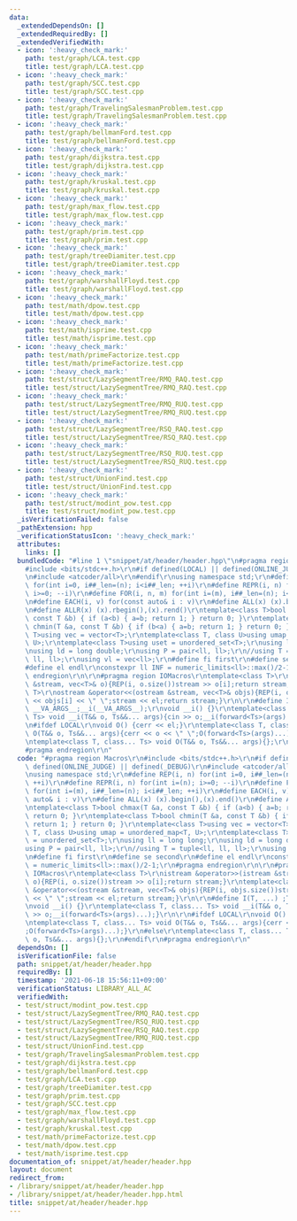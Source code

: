 ```yaml
---
data:
  _extendedDependsOn: []
  _extendedRequiredBy: []
  _extendedVerifiedWith:
  - icon: ':heavy_check_mark:'
    path: test/graph/LCA.test.cpp
    title: test/graph/LCA.test.cpp
  - icon: ':heavy_check_mark:'
    path: test/graph/SCC.test.cpp
    title: test/graph/SCC.test.cpp
  - icon: ':heavy_check_mark:'
    path: test/graph/TravelingSalesmanProblem.test.cpp
    title: test/graph/TravelingSalesmanProblem.test.cpp
  - icon: ':heavy_check_mark:'
    path: test/graph/bellmanFord.test.cpp
    title: test/graph/bellmanFord.test.cpp
  - icon: ':heavy_check_mark:'
    path: test/graph/dijkstra.test.cpp
    title: test/graph/dijkstra.test.cpp
  - icon: ':heavy_check_mark:'
    path: test/graph/kruskal.test.cpp
    title: test/graph/kruskal.test.cpp
  - icon: ':heavy_check_mark:'
    path: test/graph/max_flow.test.cpp
    title: test/graph/max_flow.test.cpp
  - icon: ':heavy_check_mark:'
    path: test/graph/prim.test.cpp
    title: test/graph/prim.test.cpp
  - icon: ':heavy_check_mark:'
    path: test/graph/treeDiamiter.test.cpp
    title: test/graph/treeDiamiter.test.cpp
  - icon: ':heavy_check_mark:'
    path: test/graph/warshallFloyd.test.cpp
    title: test/graph/warshallFloyd.test.cpp
  - icon: ':heavy_check_mark:'
    path: test/math/dpow.test.cpp
    title: test/math/dpow.test.cpp
  - icon: ':heavy_check_mark:'
    path: test/math/isprime.test.cpp
    title: test/math/isprime.test.cpp
  - icon: ':heavy_check_mark:'
    path: test/math/primeFactorize.test.cpp
    title: test/math/primeFactorize.test.cpp
  - icon: ':heavy_check_mark:'
    path: test/struct/LazySegmentTree/RMQ_RAQ.test.cpp
    title: test/struct/LazySegmentTree/RMQ_RAQ.test.cpp
  - icon: ':heavy_check_mark:'
    path: test/struct/LazySegmentTree/RMQ_RUQ.test.cpp
    title: test/struct/LazySegmentTree/RMQ_RUQ.test.cpp
  - icon: ':heavy_check_mark:'
    path: test/struct/LazySegmentTree/RSQ_RAQ.test.cpp
    title: test/struct/LazySegmentTree/RSQ_RAQ.test.cpp
  - icon: ':heavy_check_mark:'
    path: test/struct/LazySegmentTree/RSQ_RUQ.test.cpp
    title: test/struct/LazySegmentTree/RSQ_RUQ.test.cpp
  - icon: ':heavy_check_mark:'
    path: test/struct/UnionFind.test.cpp
    title: test/struct/UnionFind.test.cpp
  - icon: ':heavy_check_mark:'
    path: test/struct/modint_pow.test.cpp
    title: test/struct/modint_pow.test.cpp
  _isVerificationFailed: false
  _pathExtension: hpp
  _verificationStatusIcon: ':heavy_check_mark:'
  attributes:
    links: []
  bundledCode: "#line 1 \"snippet/at/header/header.hpp\"\n#pragma region Macros\r\n\
    #include <bits/stdc++.h>\r\n#if defined(LOCAL) || defined(ONLINE_JUDGE) || defined(_DEBUG)\r\
    \n#include <atcoder/all>\r\n#endif\r\nusing namespace std;\r\n#define REP(i, n)\
    \ for(int i=0, i##_len=(n); i<i##_len; ++i)\r\n#define REPR(i, n) for(int i=(n);\
    \ i>=0; --i)\r\n#define FOR(i, n, m) for(int i=(m), i##_len=(n); i<i##_len; ++i)\r\
    \n#define EACH(i, v) for(const auto& i : v)\r\n#define ALL(x) (x).begin(),(x).end()\r\
    \n#define ALLR(x) (x).rbegin(),(x).rend()\r\ntemplate<class T>bool chmax(T &a,\
    \ const T &b) { if (a<b) { a=b; return 1; } return 0; }\r\ntemplate<class T>bool\
    \ chmin(T &a, const T &b) { if (b<a) { a=b; return 1; } return 0; }\r\ntemplate<class\
    \ T>using vec = vector<T>;\r\ntemplate<class T, class U>using umap = unordered_map<T,\
    \ U>;\r\ntemplate<class T>using uset = unordered_set<T>;\r\nusing ll = long long;\r\
    \nusing ld = long double;\r\nusing P = pair<ll, ll>;\r\n//using T = tuple<ll,\
    \ ll, ll>;\r\nusing vl = vec<ll>;\r\n#define fi first\r\n#define se second\r\n\
    #define el endl\r\nconstexpr ll INF = numeric_limits<ll>::max()/2-1;\r\n#pragma\
    \ endregion\r\n\r\n#pragma region IOMacros\r\ntemplate<class T>\r\nistream &operator>>(istream\
    \ &stream, vec<T>& o){REP(i, o.size())stream >> o[i];return stream;}\r\ntemplate<class\
    \ T>\r\nostream &operator<<(ostream &stream, vec<T>& objs){REP(i, objs.size())stream\
    \ << objs[i] << \" \";stream << el;return stream;}\r\n\r\n#define I(T, ...) ;T\
    \ __VA_ARGS__;__i(__VA_ARGS__);\r\nvoid __i() {}\r\ntemplate<class T, class...\
    \ Ts> void __i(T&& o, Ts&&... args){cin >> o;__i(forward<Ts>(args)...);}\r\n\r\
    \n#ifdef LOCAL\r\nvoid O() {cerr << el;}\r\ntemplate<class T, class... Ts> void\
    \ O(T&& o, Ts&&... args){cerr << o << \" \";O(forward<Ts>(args)...);}\r\n#else\r\
    \ntemplate<class T, class... Ts> void O(T&& o, Ts&&... args){};\r\n#endif\r\n\
    #pragma endregion\r\n"
  code: "#pragma region Macros\r\n#include <bits/stdc++.h>\r\n#if defined(LOCAL) ||\
    \ defined(ONLINE_JUDGE) || defined(_DEBUG)\r\n#include <atcoder/all>\r\n#endif\r\
    \nusing namespace std;\r\n#define REP(i, n) for(int i=0, i##_len=(n); i<i##_len;\
    \ ++i)\r\n#define REPR(i, n) for(int i=(n); i>=0; --i)\r\n#define FOR(i, n, m)\
    \ for(int i=(m), i##_len=(n); i<i##_len; ++i)\r\n#define EACH(i, v) for(const\
    \ auto& i : v)\r\n#define ALL(x) (x).begin(),(x).end()\r\n#define ALLR(x) (x).rbegin(),(x).rend()\r\
    \ntemplate<class T>bool chmax(T &a, const T &b) { if (a<b) { a=b; return 1; }\
    \ return 0; }\r\ntemplate<class T>bool chmin(T &a, const T &b) { if (b<a) { a=b;\
    \ return 1; } return 0; }\r\ntemplate<class T>using vec = vector<T>;\r\ntemplate<class\
    \ T, class U>using umap = unordered_map<T, U>;\r\ntemplate<class T>using uset\
    \ = unordered_set<T>;\r\nusing ll = long long;\r\nusing ld = long double;\r\n\
    using P = pair<ll, ll>;\r\n//using T = tuple<ll, ll, ll>;\r\nusing vl = vec<ll>;\r\
    \n#define fi first\r\n#define se second\r\n#define el endl\r\nconstexpr ll INF\
    \ = numeric_limits<ll>::max()/2-1;\r\n#pragma endregion\r\n\r\n#pragma region\
    \ IOMacros\r\ntemplate<class T>\r\nistream &operator>>(istream &stream, vec<T>&\
    \ o){REP(i, o.size())stream >> o[i];return stream;}\r\ntemplate<class T>\r\nostream\
    \ &operator<<(ostream &stream, vec<T>& objs){REP(i, objs.size())stream << objs[i]\
    \ << \" \";stream << el;return stream;}\r\n\r\n#define I(T, ...) ;T __VA_ARGS__;__i(__VA_ARGS__);\r\
    \nvoid __i() {}\r\ntemplate<class T, class... Ts> void __i(T&& o, Ts&&... args){cin\
    \ >> o;__i(forward<Ts>(args)...);}\r\n\r\n#ifdef LOCAL\r\nvoid O() {cerr << el;}\r\
    \ntemplate<class T, class... Ts> void O(T&& o, Ts&&... args){cerr << o << \" \"\
    ;O(forward<Ts>(args)...);}\r\n#else\r\ntemplate<class T, class... Ts> void O(T&&\
    \ o, Ts&&... args){};\r\n#endif\r\n#pragma endregion\r\n"
  dependsOn: []
  isVerificationFile: false
  path: snippet/at/header/header.hpp
  requiredBy: []
  timestamp: '2021-06-18 15:56:11+09:00'
  verificationStatus: LIBRARY_ALL_AC
  verifiedWith:
  - test/struct/modint_pow.test.cpp
  - test/struct/LazySegmentTree/RMQ_RAQ.test.cpp
  - test/struct/LazySegmentTree/RSQ_RUQ.test.cpp
  - test/struct/LazySegmentTree/RSQ_RAQ.test.cpp
  - test/struct/LazySegmentTree/RMQ_RUQ.test.cpp
  - test/struct/UnionFind.test.cpp
  - test/graph/TravelingSalesmanProblem.test.cpp
  - test/graph/dijkstra.test.cpp
  - test/graph/bellmanFord.test.cpp
  - test/graph/LCA.test.cpp
  - test/graph/treeDiamiter.test.cpp
  - test/graph/prim.test.cpp
  - test/graph/SCC.test.cpp
  - test/graph/max_flow.test.cpp
  - test/graph/warshallFloyd.test.cpp
  - test/graph/kruskal.test.cpp
  - test/math/primeFactorize.test.cpp
  - test/math/dpow.test.cpp
  - test/math/isprime.test.cpp
documentation_of: snippet/at/header/header.hpp
layout: document
redirect_from:
- /library/snippet/at/header/header.hpp
- /library/snippet/at/header/header.hpp.html
title: snippet/at/header/header.hpp
---
```

